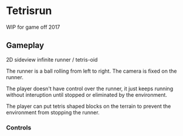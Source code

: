 # Tetrisrun

WIP for game off 2017

## Gameplay
2D sideview infinite runner / tetris-oid

The runner is a ball rolling from left to right.
The camera is fixed on the runner.

The player doesn't have control over the runner, it just keeps running without interuption until stopped or eliminated by the environment.

The player can put tetris shaped blocks on the terrain to prevent the environment from stopping the runner.

### Controls